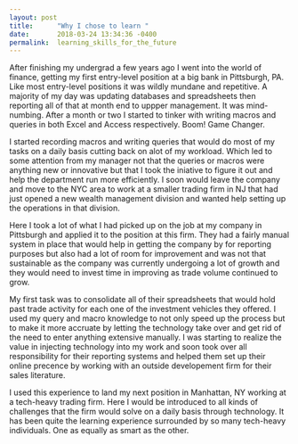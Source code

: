 ```yaml
---
layout: post
title:      "Why I chose to learn "
date:       2018-03-24 13:34:36 -0400
permalink:  learning_skills_for_the_future
---
```


After finishing my undergrad a few years ago I went into the world of finance, getting my first entry-level position at a big bank in Pittsburgh, PA.  Like most entry-level positions it was wildly mundane and repetitive.  A majority of my day was updating databases and spreadsheets then reporting all of that at month end to uppper management. It was mind-numbing. After a month or two I started to tinker with writing macros and queries in both Excel and Access respectively. Boom! Game Changer.

I started recording macros and writing queries that would do most of my tasks on a daily basis cutting back on alot of my workload. Which led to some attention from my manager not that the queries or macros were anything new or innovative but that I took the iniative to figure it out and help the department run more efficiently. I soon would leave the company and move to the NYC area to work at a smaller trading firm in NJ that had just opened a new wealth management division and wanted help setting up the operations in that division. 

Here I took a lot of what I had picked up on the job at my company in Pittsburgh and applied it to the position at this firm. They had a fairly manual system in place that would help in getting the company by for reporting purposes but also had a lot of room for improvement and was not that sustainable as the company was currently undergoing a lot of growth and they would need to invest time in improving as trade volume continued to grow. 

My first task was to consolidate all of their spreadsheets that would hold past trade activity for each one of the investment vehicles they offered. I used my query and macro knowledge to not only speed up the process but to make it more accruate by letting the technology take over and get rid of the need to enter anything extensive manually. I was starting to realize the value in injecting technology into my work and soon took over all responsibility for their reporting systems and helped them set up their online precence by working with an outside developement firm for their sales literature.  

I used this experience to land my next position in Manhattan, NY working at a tech-heavy trading firm. Here I would be introduced to all kinds of challenges that the firm would solve on a daily basis through technology. It has been quite the learning experience surrounded by so many tech-heavy individuals. One as equally as smart as the other.




